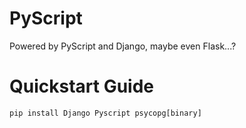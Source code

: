 # PyScript

Powered by PyScript and Django, maybe even Flask...?

# Quickstart Guide

`pip install Django Pyscript psycopg[binary]`